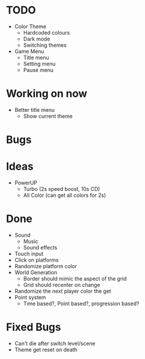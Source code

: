 #   TODO
-   Color Theme
    +   Hardcoded colours
    +   Dark mode
    -   Switching themes
-   Game Menu
    +   Title menu
    -   Setting menu
    -   Pause menu

#   Working on now
-   Better title menu
    -   Show current theme
    
#   Bugs

#   Ideas
-   PowerUP
    -   Turbo (2s speed boost, 10s CD)
    -   All Color (can get all colors for 2s)

#   Done
+   Sound
    +   Music
    +   Sound effects
+   Touch input
+   Click on platforms
+   Randomize platform color
+   World Generation
    +   Border should mimic the aspect of the grid
    +   Grid should recenter on change
+   Randomize the next player color the get
+   Point system
    +   Time based?, Point based?, progression based?

#   Fixed Bugs
+   Can't die after switch level/scene
+   Theme get reset on death